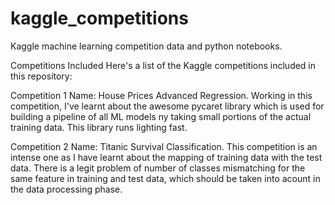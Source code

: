 # kaggle_competitions
Kaggle machine learning competition data and python notebooks. 

Competitions Included
Here's a list of the Kaggle competitions included in this repository:

Competition 1 Name: House Prices Advanced Regression.
Working in this competition, I've learnt about the awesome pycaret library which is used for building a pipeline of all ML models ny taking small portions of the actual training data. This library runs lighting fast. 

Competition 2 Name: Titanic Survival Classification.
This competition is an intense one as I have learnt about the mapping of training data with the test data. There is a legit problem of number of classes mismatching for the same feature in training and test data, which should be taken into acount in the data processing phase. 
